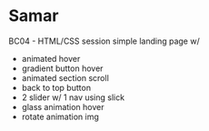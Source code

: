 # Samar
BC04 - HTML/CSS session 
simple landing page w/
- animated hover <a>
- gradient button hover
- animated section scroll
- back to top button
- 2 slider w/ 1 nav using slick
- glass animation hover 
- rotate animation img

